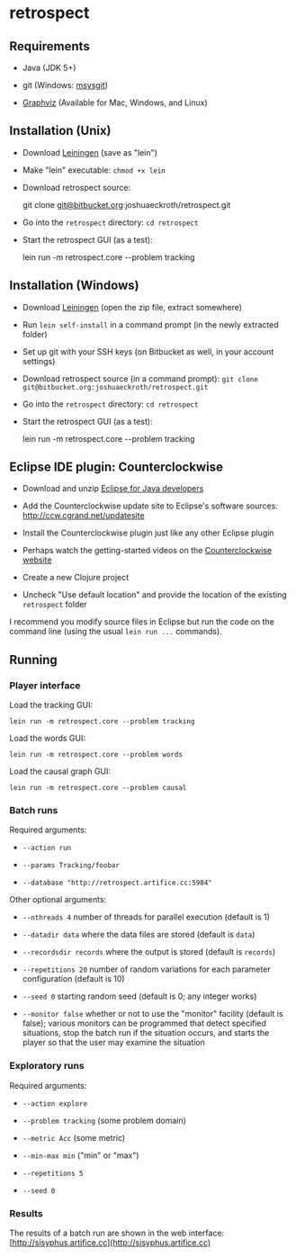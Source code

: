 # retrospect

## Requirements

- Java (JDK 5+)

- git (Windows: [msysgit](http://code.google.com/p/msysgit/))

- [Graphviz](http://www.graphviz.org/Download.php) (Available for Mac,
  Windows, and Linux)

## Installation (Unix)

- Download [Leiningen][lein-unix] (save as "lein")

- Make "lein" executable: `chmod +x lein`

- Download retrospect source:

    git clone git@bitbucket.org:joshuaeckroth/retrospect.git

- Go into the `retrospect` directory: `cd retrospect`

- Start the retrospect GUI (as a test):

    lein run -m retrospect.core --problem tracking

## Installation (Windows)

- Download [Leiningen][lein-win] (open the zip file, extract
  somewhere)

- Run `lein self-install` in a command prompt (in the newly extracted
  folder)

- Set up git with your SSH keys (on Bitbucket as well, in your account settings)

- Download retrospect source (in a command prompt):
  `git clone git@bitbucket.org:joshuaeckroth/retrospect.git`

- Go into the `retrospect` directory: `cd retrospect`

- Start the retrospect GUI (as a test):

    lein run -m retrospect.core --problem tracking
    
## Eclipse IDE plugin: Counterclockwise

- Download and unzip [Eclipse for Java developers](http://eclipse.org/downloads/)

- Add the Counterclockwise update site to Eclipse's software sources:
  http://ccw.cgrand.net/updatesite
  
- Install the Counterclockwise plugin just like any other Eclipse plugin
  
- Perhaps watch the getting-started videos on the [Counterclockwise
  website](http://code.google.com/p/counterclockwise/)
  
- Create a new Clojure project

- Uncheck "Use default location" and provide the location of the
  existing `retrospect` folder
  
I recommend you modify source files in Eclipse but run the code on the
command line (using the usual `lein run ...` commands).
    
## Running

### Player interface

Load the tracking GUI:

    lein run -m retrospect.core --problem tracking
    
Load the words GUI:

    lein run -m retrospect.core --problem words
    
Load the causal graph GUI:

    lein run -m retrospect.core --problem causal
    
### Batch runs

Required arguments:

- `--action run`

- `--params Tracking/foobar`

- `--database "http://retrospect.artifice.cc:5984"`

Other optional arguments:

- `--nthreads 4` number of threads for parallel execution (default is
  1)

- `--datadir data` where the data files are stored (default is `data`)

- `--recordsdir records` where the output is stored (default is
  `records`)

- `--repetitions 20` number of random variations for each parameter
  configuration (default is 10)
  
- `--seed 0` starting random seed (default is 0; any integer works)

- `--monitor false` whether or not to use the "monitor" facility
  (default is false); various monitors can be programmed that detect
  specified situations, stop the batch run if the situation occurs,
  and starts the player so that the user may examine the situation
  
### Exploratory runs

Required arguments:

- `--action explore`

- `--problem tracking` (some problem domain)

- `--metric Acc` (some metric)

- `--min-max min` ("min" or "max")

- `--repetitions 5`

- `--seed 0`
  
### Results

The results of a batch run are shown in the web interface:
[http://sisyphus.artifice.cc](http://sisyphus.artifice.cc)

[lein-unix]: https://raw.github.com/technomancy/leiningen/stable/bin/lein
[lein-win]: https://github.com/downloads/technomancy/leiningen/leiningen-1.5.2-win.zip
[data]: https://bitbucket.org/joshuaeckroth/retrospect/downloads/retrospect-data.zip
